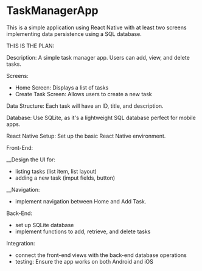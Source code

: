 # TaskManagerApp
This is a simple application using React Native with at least two screens implementing data persistence using a SQL database. 

THIS IS THE PLAN:

Description: A simple task manager app. Users can add, view, and delete tasks.

Screens:
- Home Screen: Displays a list of tasks
- Create Task Screen: Allows users to create a new task

Data Structure: Each task will have an ID, title, and description.

Database: Use SQLite, as it's a lightweight SQL database perfect for mobile apps.

React Native Setup: Set up the basic React Native environment.

Front-End:

__Design the UI for:
- listing tasks (list item, list layout)
- adding a new task (imput fields, button)
  
__Navigation:
- implement navigation between Home  and Add Task.


Back-End:

- set up SQLite database
- implement functions to add, retrieve, and delete tasks

Integration:

- connect the front-end views with the back-end database operations
- testing: Ensure the app works on both Android and iOS
